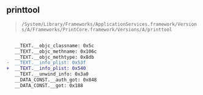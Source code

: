 ## printtool

> `/System/Library/Frameworks/ApplicationServices.framework/Versions/A/Frameworks/PrintCore.framework/Versions/A/printtool`

```diff

   __TEXT.__objc_classname: 0x5c
   __TEXT.__objc_methname: 0x106c
   __TEXT.__objc_methtype: 0x8db
-  __TEXT.__info_plist: 0x53f
+  __TEXT.__info_plist: 0x540
   __TEXT.__unwind_info: 0x3a0
   __DATA_CONST.__auth_got: 0x848
   __DATA_CONST.__got: 0x188

```
